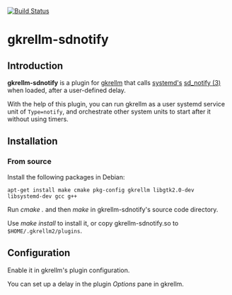 [![Build Status](https://travis-ci.com/lpenz/gkrellm-sdnotify.svg?branch=master)](https://travis-ci.com/lpenz/gkrellm-sdnotify) 

gkrellm-sdnotify
================

## Introduction

**gkrellm-sdnotify** is a plugin for [gkrellm](http://gkrellm.srcbox.net/)
that calls
[systemd's](https://www.freedesktop.org/wiki/Software/systemd/)
[sd_notify (3)](https://www.freedesktop.org/software/systemd/man/sd_notify.html)
when loaded, after a user-defined delay.

With the help of this plugin, you can run gkrellm as a user systemd
service unit of `Type=notify`, and orchestrate other system units to
start after it without using timers.



## Installation


### From source

Install the following packages in Debian:
```
apt-get install make cmake pkg-config gkrellm libgtk2.0-dev libsystemd-dev gcc g++
```

Run *cmake .* and then *make* in gkrellm-sdnotify's source code directory.

Use *make install* to install it, or copy gkrellm-sdnotify.so to
``$HOME/.gkrellm2/plugins``.


## Configuration

Enable it in gkrellm's plugin configuration.

You can set up a delay in the plugin *Options* pane in gkrellm.
